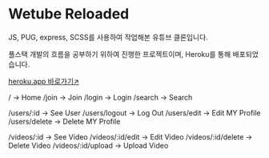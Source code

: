 # Wetube Reloaded

JS, PUG, express, SCSS를 사용하여 작업해본 유튜브 클론입니다.

풀스택 개발의 흐름을 공부하기 위하여 진행한 프로젝트이며, Heroku를 통해 배포되었습니다.

[heroku.app 바로가기↗](https://dmtube.herokuapp.com/)

/ -> Home
/join -> Join
/login -> Login
/search -> Search

/users/:id -> See User
/users/logout -> Log Out
/users/edit -> Edit MY Profile
/users/delete -> Delete MY Profile

/videos/:id -> See Video
/videos/:id/edit -> Edit Video
/videos/:id/delete -> Delete Video
/videos/:id/upload -> Upload Video
